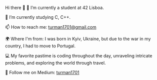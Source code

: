Hi there 👋
🔭 I’m currently a student at 42 Lisboa.

🌱 I’m currently studying C, C++.

📫 How to reach me: turman1701@gmail.com

🌍 Where I'm from: I was born in Kyiv, Ukraine, but due to the war in my country, I had to move to Portugal.

💻 My favorite pastime is coding throughout the day, unraveling intricate problems, and exploring the world through travel.

📣 Follow me on Medium: [turman1701](https://medium.com/@turman1701)
